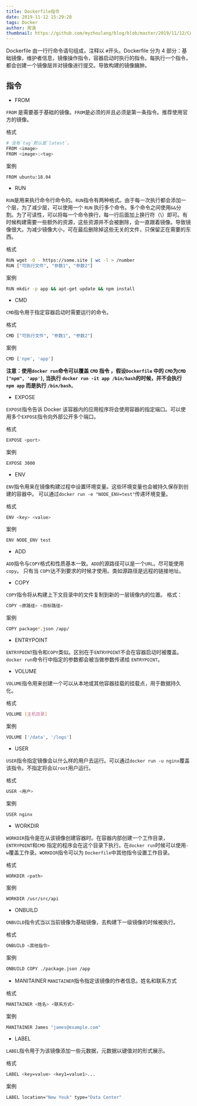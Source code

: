 ```yaml
---
title: Dockerfile指令
date: 2019-11-12 15:29:28
tags: Docker
author: 周浪
thumbnail: https://github.com/myzhoulang/blog/blob/master/2019/11/12/Centos%207.6%E4%B8%8B%E5%AE%89%E8%A3%85Docker%E5%92%8C%E5%90%AF%E5%8A%A8%E9%85%8D%E7%BD%AE/docker.jpg?raw=true
---
```


Dockerfile 由一行行命令语句组成，注释以 `#`开头。Dockerfile 分为 4 部分：基础镜像，维护者信息，镜像操作指令，容器启动时执行的指令。每执行一个指令，都会创建一个镜像层并对镜像进行提交。导致构建的镜像臃肿。

## 指令

- FROM

`FROM` 是需要基于基础的镜像。`FROM`是必须的并且必须是第一条指令。推荐使用官方的镜像。

格式

```bash
# 没有`tag`默认是`latest`。
FROM <image>
FROM <image>:<tag>
```

案例

```bash
FROM ubuntu:18.04
```

- RUN

`RUN`是用来执行命令行命令的。`RUN`指令有两种格式。由于每一次执行都会添加一个层，为了减少层，可以使用一个 `RUN` 执行多个命令。多个命令之间使用`&&`分割。为了可读性，可以将每一个命令换行，每一行后面加上换行符（\）即可。有时候构建需要一些额外的资源，这些资源并不会被删除，会一直跟着镜像。导致镜像很大。为减少镜像大小，可在最后删除掉这些无关的文件，只保留正在需要的东西。

格式

```bash
RUN wget -O - https://some.site | wc -l > /number
RUN ["可执行文件", "参数1", "参数2"]
```

案例

```bash
RUN mkdir -p app && apt-get update && npm install
```

- CMD

`CMD`指令用于指定容器启动时需要运行的命令。

格式

```bash
CMD ["可执行文件", "参数1", "参数2"]
```

案例

```bash
CMD ['npm', 'app']
```

**注意：使用`docker run`命令可以覆盖 `CMD` 指令 ，假设`Dockerfile` 中的 `CMD`为`CMD ["npm", 'app']`, 当执行 `docker run -it app /bin/bash`的时候，并不会执行 `npm app` 而是执行 `/bin/bash`**。

- EXPOSE

`EXPOSE`指令告诉 Docker 该容器内的应用程序将会使用容器的指定端口。可以使用多个`EXPOSE`指令向外部公开多个端口。

格式

```bash
EXPOSE <port>
```

案例

```bash
EXPOSE 3000
```

- ENV

`ENV`指令用来在镜像构建过程中设置环境变量。这些环境变量也会被持久保存到创建的容器中。
可以通过`docker run -e "NODE_ENV=test"`传递环境变量。

格式

```bash
ENV <key> <value>
```

案例

```bash
ENV NODE_ENV test
```

- ADD

`ADD`指令与`COPY`格式和性质基本一致。`ADD`的源路径可以是一个`URL`。尽可能使用 `copy`。
只有当 `COPY`达不到要求的时候才使用。类如源路径是远程的链接地址。

- COPY

`COPY`指令将从构建上下文目录中的文件复制到新的一层镜像内的位置。
格式：

```bash
COPY <原路径> <目标路径>
```

案例

```bash
COPY package*.json /app/
```

- ENTRYPOINT

`ENTRYPOINT`指令和`COPY`类似。区别在于`ENTRYPOINT`不会在容器启动时被覆盖。`docker run`命令行中指定的参数都会被当做参数传递给 `ENTRYPOINT`。

- VOLUME

`VOLUME`指令用来创建一个可以从本地或其他容器挂载的挂载点，用于数据持久化。

格式

```bash
VOLUME [主机目录]
```

案例

```bash
VOLUME ['/data', '/logs']
```

- USER

`USER`指令指定镜像会以什么样的用户去运行。可以通过`docker run -u nginx`覆盖该指令。不指定将会以`root`用户运行。

格式

```bash
USER <用户>
```

案例

```bash
USER nginx
```

- WORKDIR

`WORKDIR`指令是在从该镜像创建容器时。在容器内部创建一个工作目录，`ENTRYPOINT`和`CMD` 指定的程序会在这个目录下执行。在`docker run`时候可以使用`-w`覆盖工作录。`WORKDIR`指令可以为 `Dockerfile`中其他指令设置工作目录。

格式

```bash
WORKDIR <path>
```

案例

```bash
WORKDIR /usr/src/api
```

- ONBUILD

`ONBUILD`指令式当以当前镜像为基础镜像，去构建下一级镜像的时候被执行。

格式

```bash
ONBUILD <其他指令>
```

案例

```bash
ONBUILD COPY ./package.json /app
```

- MANITAINER
  `MANITAINER`指令指定该镜像的作者信息。姓名和联系方式

格式

```bash
MANITAINER <姓名> <联系方式>
```

案例

```bash
MANITAINER James "james@example.com"
```

- LABEL

`LABEL`指令用于为该镜像添加一些元数据，元数据以键值对的形式展示。

格式

```bash
LABEL <key=value> <key1=value1>...

```

案例

```bash
LABEL location="New Youk" type="Data Center"
```
